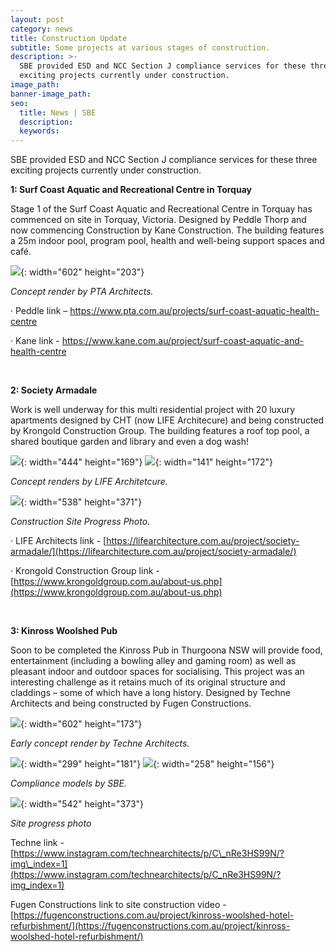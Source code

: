 ```yaml
---
layout: post
category: news
title: Construction Update
subtitle: Some projects at various stages of construction.
description: >-
  SBE provided ESD and NCC Section J compliance services for these three
  exciting projects currently under construction.  
image_path:
banner-image_path:
seo:
  title: News | SBE
  description:
  keywords:
---
```

SBE provided ESD and NCC Section J compliance services for these three exciting projects currently under construction.

**1: Surf Coast Aquatic and Recreational Centre in Torquay**

Stage 1 of the Surf Coast Aquatic and Recreational Centre in Torquay has commenced on site in Torquay, Victoria. Designed by Peddle Thorp and now commencing Construction by Kane Construction. The building features a 25m indoor pool, program pool, health and well-being support spaces and café.

![](file:///C:/Users/sean/AppData/Local/Packages/oice_16_974fa576_32c1d314_313f/AC/Temp/msohtmlclip1/01/clip_image002.jpg){: width="602" height="203"}

*Concept render by PTA Architects.*

· Peddle link – https://www.pta.com.au/projects/surf-coast-aquatic-health-centre

· Kane link - https://www.kane.com.au/project/surf-coast-aquatic-and-health-centre

&nbsp;

**2: Society Armadale**

Work is well underway for this multi residential project with 20 luxury apartments designed by CHT (now LIFE Architecure) and being constructed by Krongold Construction Group. The building features a roof top pool, a shared boutique garden and library and even a dog wash!

![](file:///C:/Users/sean/AppData/Local/Packages/oice_16_974fa576_32c1d314_313f/AC/Temp/msohtmlclip1/01/clip_image004.jpg){: width="444" height="169"} ![](file:///C:/Users/sean/AppData/Local/Packages/oice_16_974fa576_32c1d314_313f/AC/Temp/msohtmlclip1/01/clip_image006.jpg){: width="141" height="172"}

*Concept renders by LIFE Architetcure.*

![](file:///C:/Users/sean/AppData/Local/Packages/oice_16_974fa576_32c1d314_313f/AC/Temp/msohtmlclip1/01/clip_image008.jpg){: width="538" height="371"}

*Construction Site Progress Photo.*

· LIFE Architects link - [https://lifearchitecture.com.au/project/society-armadale/](https://lifearchitecture.com.au/project/society-armadale/)

· Krongold Construction Group link - [https://www.krongoldgroup.com.au/about-us.php](https://www.krongoldgroup.com.au/about-us.php)

&nbsp;

**3: Kinross Woolshed Pub**

Soon to be completed the Kinross Pub in Thurgoona NSW will provide food, entertainment (including a bowling alley and gaming room) as well as pleasant indoor and outdoor spaces for socialising. This project was an interesting challenge as it retains much of its original structure and claddings – some of which have a long history. Designed by Techne Architects and being constructed by Fugen Constructions.

![](file:///C:/Users/sean/AppData/Local/Packages/oice_16_974fa576_32c1d314_313f/AC/Temp/msohtmlclip1/01/clip_image010.jpg){: width="602" height="173"}

*Early concept render by Techne Architects.*

![](file:///C:/Users/sean/AppData/Local/Packages/oice_16_974fa576_32c1d314_313f/AC/Temp/msohtmlclip1/01/clip_image012.jpg){: width="299" height="181"} ![](file:///C:/Users/sean/AppData/Local/Packages/oice_16_974fa576_32c1d314_313f/AC/Temp/msohtmlclip1/01/clip_image014.png){: width="258" height="156"}

*Compliance models by SBE.*

![](file:///C:/Users/sean/AppData/Local/Packages/oice_16_974fa576_32c1d314_313f/AC/Temp/msohtmlclip1/01/clip_image016.jpg){: width="542" height="373"}

*Site progress photo*

Techne link - [https://www.instagram.com/technearchitects/p/C\_nRe3HS99N/?img\_index=1](https://www.instagram.com/technearchitects/p/C_nRe3HS99N/?img_index=1)

Fugen Constructions link to site construction video - [https://fugenconstructions.com.au/project/kinross-woolshed-hotel-refurbishment/](https://fugenconstructions.com.au/project/kinross-woolshed-hotel-refurbishment/)